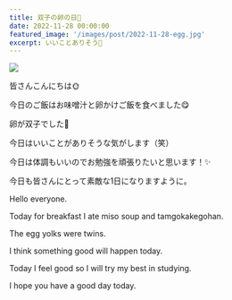```yaml
---
title: 双子の卵の日🥚
date: 2022-11-28 00:00:00
featured_image: '/images/post/2022-11-28-egg.jpg'
excerpt: いいことありそう💖
---
```


![](https://yutarochan.github.io/yurumina/images/post/2022-11-28-egg.jpg)

皆さんこんにちは🌞

今日のご飯はお味噌汁と卵かけご飯を食べました😋

卵が双子でした🥚

今日はいいことがありそうな気がします（笑）

今日は体調もいいのでお勉強を頑張りたいと思います！✨

今日も皆さんにとって素敵な1日になりますように。


Hello everyone.

Today for breakfast I ate miso soup and tamgokakegohan.

The egg yolks were twins.

I think something good will happen today.

Today I feel good so I will try my best in studying.

I hope you have a good day today.
